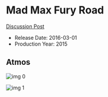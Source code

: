 # Mad Max Fury Road

[Discussion Post](https://www.avsforum.com/threads/bass-eq-for-filtered-movies.2995212/post-56876400)

* Release Date: 2016-03-01
* Production Year: 2015

## Atmos

![img 0](https://i.imgur.com/sDT9MzR.jpg)

![img 1](https://i.imgur.com/V2YCyBp.jpg)

